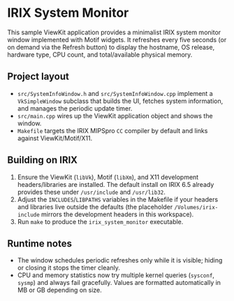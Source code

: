 IRIX System Monitor
===================

This sample ViewKit application provides a minimalist IRIX system monitor window implemented with Motif widgets. It refreshes every five seconds (or on demand via the Refresh button) to display the hostname, OS release, hardware type, CPU count, and total/available physical memory.

Project layout
--------------
- `src/SystemInfoWindow.h` and `src/SystemInfoWindow.cpp` implement a `VkSimpleWindow` subclass that builds the UI, fetches system information, and manages the periodic update timer.
- `src/main.cpp` wires up the ViewKit application object and shows the window.
- `Makefile` targets the IRIX MIPSpro `CC` compiler by default and links against ViewKit/Motif/X11.

Building on IRIX
----------------
1. Ensure the ViewKit (`libVk`), Motif (`libXm`), and X11 development headers/libraries are installed. The default install on IRIX 6.5 already provides these under `/usr/include` and `/usr/lib32`.
2. Adjust the `INCLUDES`/`LIBPATHS` variables in the Makefile if your headers and libraries live outside the defaults (the placeholder `/Volumes/irix-include` mirrors the development headers in this workspace).
3. Run `make` to produce the `irix_system_monitor` executable.

Runtime notes
-------------
- The window schedules periodic refreshes only while it is visible; hiding or closing it stops the timer cleanly.
- CPU and memory statistics now try multiple kernel queries (`sysconf`, `sysmp`) and always fail gracefully. Values are formatted automatically in MB or GB depending on size.
